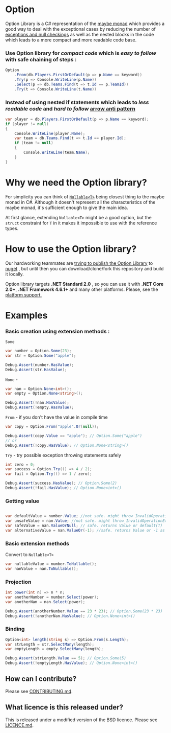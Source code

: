 # Option

Option Library is a C# representation of the [maybe monad](https://en.wikibooks.org/wiki/Haskell/Understanding_monads/Maybe) which provides a good way to deal with the exceptional cases by reducing the number of  [exceptions and null checkings](https://en.wikipedia.org/wiki/Exception_handling#Checked_exceptions) as well as the nested blocks in the code which leads to a more compact and more readable code base.

### **Use Option library** for *compact code* which is *easy to follow* with safe chaining of steps :

```cs
Option
    .From(db.Players.FirstOrDefault(p => p.Name == keyword))
    .Try(p => Console.WriteLine(p.Name))
    .Select(p => db.Teams.Find(t => t.Id == p.TeamId))
    .Try(t => Console.WriteLine(t.Name))
```


### **Instead of using nested if statements** which leads to *less readable code* and *hard to follow* [arrow anti pattern](http://wiki.c2.com/?ArrowAntiPattern)

```cs
var player = db.Players.FirstOrDefault(p => p.Name == keyword);
if (player != null)
{
    Console.WriteLine(player.Name);
    var team = db.Teams.Find(t => t.Id == player.Id);
    if (team != null)
    {
        Console.WriteLine(team.Name);
    }
}
```

# Why we need the Option library?

For simplicity you can think of [`Nullable<T>`](https://msdn.microsoft.com/en-us/library/b3h38hb0(v=vs.110).aspx) being closest thing to the maybe monad in C#. Although it doesn't represent all the characteristics of the maybe monad, it's sufficient enough to give the main idea.

At first glance, extending `Nullable<T>` might be a good option, 
but the `struct` constraint for `T` in it makes it impossible to use with the reference types.

# How to use the Option library?

Our hardworking teammates are [trying to publish the Option Library](https://github.com/PaddyPowerBetfair/Option/issues/4) to [nuget](https://www.nuget.org/) , but until then you can download/clone/fork this repository and build it locally. 

Option library targets **.NET Standard 2.0** , so you can use it with **.NET Core 2.0+**, **.NET Framework 4.6.1+** and many other platforms. Please, see the [platform support.](https://github.com/dotnet/standard/blob/master/docs/versions/netstandard2.0.md)

# Examples

### Basic creation using extension methods :

`Some`

```cs
var number = Option.Some(23);
var str = Option.Some("apple");

Debug.Assert(number.HasValue);
Debug.Assert(str.HasValue);
```

`None` - 

```cs
var nan = Option.None<int>();
var empty = Option.None<string>();

Debug.Assert(!nan.HasValue);
Debug.Assert(!empty.HasValue);
```

`From` - if you don't have the value in compile time

```cs
var copy = Option.From("apple".Or(null));

Debug.Assert(copy.Value == "apple"); // Option.Some("apple")
// or
Debug.Assert(!copy.HasValue); // Option.None<string>()

```
`Try` - try possible exception throwing statements safely

```cs
int zero = 0;
var success = Option.Try(() => 4 / 2);
var fail = Option.Try(() => 1 / zero);

Debug.Assert(success.HasValue); // Option.Some(2)
Debug.Assert(!fail.HasValue); // Option.None<int>()
```

### Getting value

```cs

var defaultValue = number.Value; //not safe. might throw InvalidOperationException
var unsafeValue = nan.Value; //not safe. might throw InvalidOperationException
var safeValue = nan.ValueOrNull; // safe. returns Value or default(T)
var alternativeValue = nan.ValueOr(-1); //safe. returns Value or -1 as an alternative value
```

### Basic extension methods

Convert to `Nullable<T>`

```cs
var nullableValue = number.ToNullable();
var nanValue = nan.ToNullable();
```

### Projection

```cs
int power(int n) => n * n;
var anotherNumber = number.Select(power);
var anotherNan = nan.Select(power);

Debug.Assert(anotherNumber.Value == 23 * 23); // Option.Some(23 * 23)
Debug.Assert(!anotherNan.HasValue); // Option.None<int>()
```

### Binding

```cs
Option<int> length(string s) => Option.From(s.Length);
var strLength = str.SelectMany(length);
var emptyLength = empty.SelectMany(length);

Debug.Assert(strLength.Value == 5); // Option.Some(5)
Debug.Assert(!emptyLength.HasValue); // Option.None<int>()
```

## How can I contribute?
Please see [CONTRIBUTING.md](CONTRIBUTING.md).

## What licence is this released under?
This is released under a modified version of the BSD licence.
Please see [LICENCE.md](https://github.com/PaddyPowerBetfair/standards/blob/master/LICENCE.md).